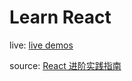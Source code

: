 # Learn React

live: [live demos](https://learn-react.merlin218.top)

source: [React 进阶实践指南](https://juejin.cn/book/6945998773818490884)

